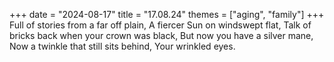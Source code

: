 +++
date = "2024-08-17"
title = "17.08.24"
themes = ["aging", "family"]
+++
Full of stories from a far off plain,
A fiercer Sun on windswept flat,
Talk of bricks back when your crown was black,
But now you have a silver mane,
Now a twinkle that still sits behind,
Your wrinkled eyes.
